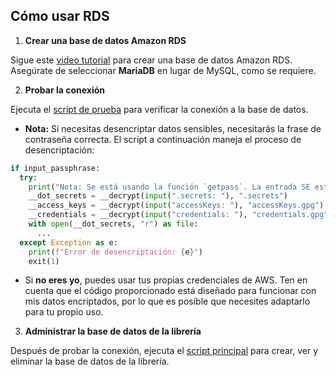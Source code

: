 ## Cómo usar RDS

1. **Crear una base de datos Amazon RDS**

Sigue este [video tutorial](https://youtu.be/Ng_zi11N4_c) para crear una base de datos Amazon RDS. Asegúrate de seleccionar **MariaDB** en lugar de MySQL, como se requiere.

2. **Probar la conexión**

Ejecuta el [script de prueba](./src/rds_test.py) para verificar la conexión a la base de datos.

- **Nota:** Si necesitas desencriptar datos sensibles, necesitarás la frase de contraseña correcta. El script a continuación maneja el proceso de desencriptación:

```py
if input_passphrase:
  try:
    print("Nota: Se está usando la función `getpass`. La entrada SE está recibiendo.")
    __dot_secrets = __decrypt(input(".secrets: "), ".secrets")
    __access_keys = __decrypt(input("accessKeys: "), "accessKeys.gpg")
    __credentials = __decrypt(input("credentials: "), "credentials.gpg")
    with open(__dot_secrets, "r") as file:
      ...
  except Exception as e:
    print(f"Error de desencriptación: {e}")
    exit(1)
```

- Si **no eres yo**, puedes usar tus propias credenciales de AWS. Ten en cuenta que el código proporcionado está diseñado para funcionar con mis datos encriptados, por lo que es posible que necesites adaptarlo para tu propio uso.

3. **Administrar la base de datos de la librería**

Después de probar la conexión, ejecuta el [script principal](./src/main.py) para crear, ver y eliminar la base de datos de la librería.
